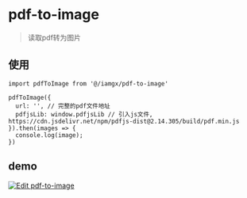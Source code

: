
# pdf-to-image
> 读取pdf转为图片


## 使用
```
import pdfToImage from '@/iamgx/pdf-to-image'

pdfToImage({
  url: '', // 完整的pdf文件地址
  pdfjsLib: window.pdfjsLib // 引入js文件, https://cdn.jsdelivr.net/npm/pdfjs-dist@2.14.305/build/pdf.min.js
}).then(images => {
  console.log(image);
})
```


## demo
[![Edit pdf-to-image](https://codesandbox.io/static/img/play-codesandbox.svg)](https://codesandbox.io/s/pdf-to-image-2wrepn?fontsize=14&hidenavigation=1&theme=dark)
